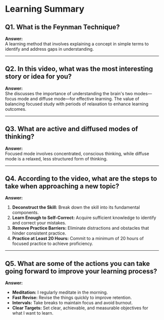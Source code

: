 # Learning Summary

## Q1. What is the Feynman Technique?  
**Answer:**  
A learning method that involves explaining a concept in simple terms to identify and address gaps in understanding.

---

## Q2. In this video, what was the most interesting story or idea for you?  
**Answer:**  
She discusses the importance of understanding the brain's two modes—focus mode and diffuse mode—for effective learning. The value of balancing focused study with periods of relaxation to enhance learning outcomes.

---

## Q3. What are active and diffused modes of thinking?  
**Answer:**  
Focused mode involves concentrated, conscious thinking, while diffuse mode is a relaxed, less structured form of thinking.

---

## Q4. According to the video, what are the steps to take when approaching a new topic?  
**Answer:**  

1. **Deconstruct the Skill:** Break down the skill into its fundamental components.  
2. **Learn Enough to Self-Correct:** Acquire sufficient knowledge to identify and correct your mistakes.  
3. **Remove Practice Barriers:** Eliminate distractions and obstacles that hinder consistent practice.  
4. **Practice at Least 20 Hours:** Commit to a minimum of 20 hours of focused practice to achieve proficiency.

---

## Q5. What are some of the actions you can take going forward to improve your learning process?  
**Answer:**  

- **Meditation:** I regularly meditate in the morning.  
- **Fast Revise:** Revise the things quickly to improve retention.  
- **Intervals:** Take breaks to maintain focus and avoid burnout.  
- **Clear Targets:** Set clear, achievable, and measurable objectives for what I want to learn.
